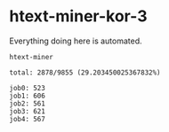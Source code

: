 # htext-miner-kor-3

Everything doing here is automated.

```
htext-miner

total: 2878/9855 (29.203450025367832%)

job0: 523
job1: 606
job2: 561
job3: 621
job4: 567
```